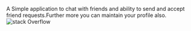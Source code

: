 A Simple application to chat with friends and ability to send and accept friend requests.Further more you can maintain your profile also.
![stack Overflow](http://lmsotfy.com/so.png)
